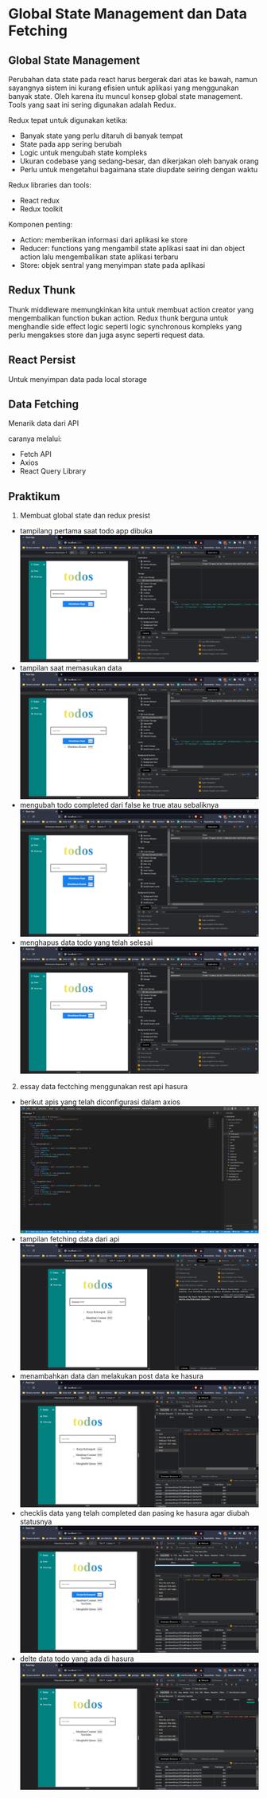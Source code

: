 # Global State Management dan Data Fetching

## Global State Management

Perubahan data state pada react harus bergerak dari atas ke bawah, namun sayangnya sistem ini kurang efisien untuk aplikasi yang menggunakan banyak state. Oleh karena itu muncul konsep global state management. Tools yang saat ini sering digunakan adalah Redux.

Redux tepat untuk digunakan ketika:

- Banyak state yang perlu ditaruh di banyak tempat
- State pada app sering berubah
- Logic untuk mengubah state kompleks
- Ukuran codebase yang sedang-besar, dan dikerjakan oleh banyak orang
- Perlu untuk mengetahui bagaimana state diupdate seiring dengan waktu

Redux libraries dan tools:

- React redux
- Redux toolkit

Komponen penting:

- Action: memberikan informasi dari aplikasi ke store
- Reducer: functions yang mengambil state aplikasi saat ini dan object action lalu mengembalikan state aplikasi terbaru
- Store: objek sentral yang menyimpan state pada aplikasi

## Redux Thunk

Thunk middleware memungkinkan kita untuk membuat action creator yang mengembalikan function bukan action. Redux thunk berguna untuk menghandle side effect logic seperti logic synchronous kompleks yang perlu mengakses store dan juga async seperti request data.

## React Persist

Untuk menyimpan data pada local storage

## Data Fetching

Menarik data dari API

caranya melalui:

- Fetch API
- Axios
- React Query Library

## Praktikum

1. Membuat global state dan redux presist

- tampilang pertama saat todo app dibuka
  !["tampilan-todo"](./screenshots/global_state/tampilan_1.png)
- tampilan saat memasukan data
  !["tampilan-tambah-todo"](./screenshots/global_state/tampilan_2.png)
- mengubah todo completed dari false ke true atau sebaliknya
  !["tampilan-checklis-todo"](./screenshots/global_state/tampilan_3.png)
- menghapus data todo yang telah selesai
  !["tampilan-delete-todo"](./screenshots/global_state/tampilan_4.png)

2. essay data fectching menggunakan rest api hasura

- berikut apis yang telah diconfigurasi dalam axios
  !["tampilan-api-todo"](./screenshots/data_fecting/tampilan_api.png)
- tampilan fetching data dari api
  !["tampilan-todo"](./screenshots/data_fecting/tampilan_1.png)
- menambahkan data dan melakukan post data ke hasura
  !["tampilan-tambah-todo"](./screenshots/data_fecting/tampilan_2.png)
- checklis data yang telah completed dan pasing ke hasura agar diubah statusnya
  !["tampilan-checklis-todo"](./screenshots/data_fecting/tampilan_3.png)
- delte data todo yang ada di hasura
  !["tampilan-delete-todo"](./screenshots/data_fecting/tampilan_4.png)
